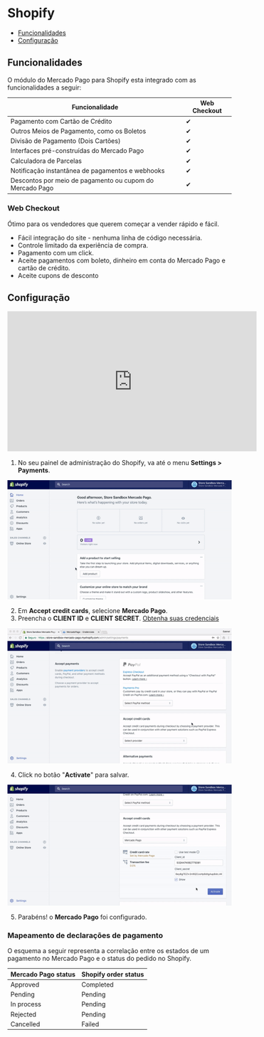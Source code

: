 # Shopify

* [Funcionalidades](#funcionalidades)
* [Configuração](#configuração)

## Funcionalidades

O módulo do Mercado Pago para Shopify esta integrado com as funcionalidades a seguir:

| Funcionalidade                                           	| Web Checkout    	|
|-----------------------------------------------------------|-------------------|
| Pagamento com Cartão de Crédito                          	| ✔               	|
| Outros Meios de Pagamento, como os Boletos               	| ✔               	|
| Divisão de Pagamento (Dois Cartões)                      	| ✔               	|
| Interfaces pré-construídas do Mercado Pago               	| ✔               	|
| Calculadora de Parcelas                                  	| ✔               	|
| Notificação instantânea de pagamentos e webhooks         	| ✔               	|
| Descontos por meio de pagamento ou cupom do Mercado Pago 	| ✔               	|

### Web Checkout

Ótimo para os vendedores que querem começar a vender rápido e fácil.

* Fácil integração do site - nenhuma linha de código necessária.
* Controle limitado da experiência de compra.
* Pagamento com um click.
* Aceite pagamentos com boleto, dinheiro em conta do Mercado Pago e cartão de crédito.
* Aceite cupons de desconto

## Configuração

<center>
  <iframe width="560" height="315" src="https://www.youtube.com/watch?v=X3mq4fbykOg" frameborder="0" allowfullscreen=""></iframe>
</center>

1. No seu painel de administração do Shopify, va até o menu **Settings > Payments**.

  ![Configuring Mercado Pago in shopify](/images/shopify-config-1.gif)

2. Em **Accept credit cards**, selecione **Mercado Pago**.
3. Preencha o **CLIENT ID** e **CLIENT SECRET**. [Obtenha suas credenciais](https://www.mercadopago.com/mla/account/credentials?type=basic)

  ![Configuring client id and client secret in shopify](/images/shopify-config-2.gif)

4. Click no botão "**Activate**" para salvar.

  ![Saving All Settings](/images/shopify-config-3.gif)

5. Parabéns! o **Mercado Pago** foi configurado.

### Mapeamento de declarações de pagamento

O esquema a seguir representa a correlação entre os estados de um pagamento no Mercado Pago e o status do pedido no Shopify.

| Mercado Pago status | Shopify order status |
|---------------------|----------------------|
| Approved            | Completed            |
| Pending             | Pending              |
| In process          | Pending              |
| Rejected            | Pending              |
| Cancelled           | Failed               |
